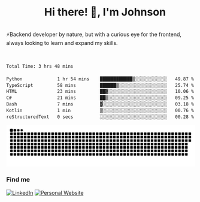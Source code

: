 <div id="user-content-toc">
  <ul align="center">
    <summary><h1 style="display: inline-block">Hi there! 👋, I'm Johnson</h1></summary>
  </ul>
</div>

⚡Backend developer by nature, but with a curious eye for the frontend, always looking to learn and expand my skills.

<br>


<!--START_SECTION:waka-->

```txt
Total Time: 3 hrs 48 mins

Python             1 hr 54 mins    ████████████▒░░░░░░░░░░░░   49.87 %
TypeScript         58 mins         ██████▒░░░░░░░░░░░░░░░░░░   25.74 %
HTML               23 mins         ██▓░░░░░░░░░░░░░░░░░░░░░░   10.06 %
C#                 21 mins         ██▒░░░░░░░░░░░░░░░░░░░░░░   09.25 %
Bash               7 mins          ▓░░░░░░░░░░░░░░░░░░░░░░░░   03.18 %
Kotlin             1 min           ▒░░░░░░░░░░░░░░░░░░░░░░░░   00.76 %
reStructuredText   0 secs          ░░░░░░░░░░░░░░░░░░░░░░░░░   00.28 %
```

<!--END_SECTION:waka-->

<picture>
  <source  srcset="https://github.com/joshwambere/joshwambere/blob/output/github-contribution-grid-snake-dark.svg?palette=github-dark">
  <source  srcset="https://github.com/joshwambere/joshwambere/blob/output/github-contribution-grid-snake.svg">
  <img alt="github contribution grid snake animation" src="https://github.com/joshwambere/joshwambere/blob/output/github-contribution-grid-snake.svg">
</picture>

### Find me
<a href="https://www.linkedin.com/in/dusabe-johnson" target="_blank"><img src="https://img.shields.io/badge/LinkedIn-%230077B5.svg?&style=flat&logo=linkedin&logoColor=white" alt="LinkedIn"></a>
‎‎ [![Personal Website](https://img.shields.io/badge/visit-Johnsonis.me-blue)](https://johnsonis.me/)
